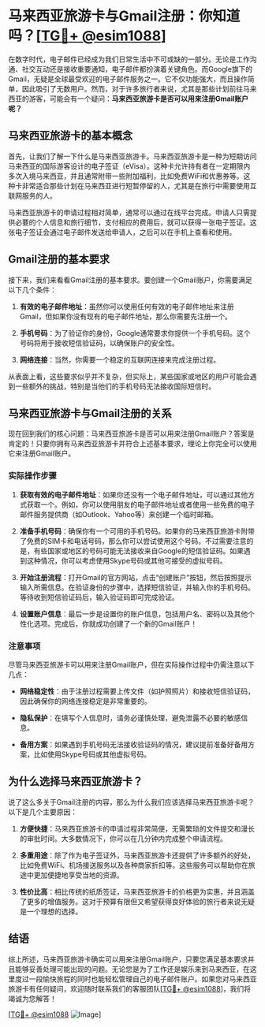 # 马来西亚旅游卡与Gmail注册：你知道吗？[[TG💪+ @esim1088](https://t.me/s/esim1088)]

在数字时代，电子邮件已经成为我们日常生活中不可或缺的一部分。无论是工作沟通、社交互动还是接收重要通知，电子邮件都扮演着关键角色。而Google旗下的Gmail，无疑是全球最受欢迎的电子邮件服务之一。它不仅功能强大，而且操作简单，因此吸引了无数用户。然而，对于许多旅行者来说，尤其是那些计划前往马来西亚的游客，可能会有一个疑问：**马来西亚旅游卡是否可以用来注册Gmail账户呢？**

## 马来西亚旅游卡的基本概念

首先，让我们了解一下什么是马来西亚旅游卡。马来西亚旅游卡是一种为短期访问马来西亚的国际游客设计的电子签证（eVisa）。这种卡允许持有者在一定期限内多次入境马来西亚，并且通常附带一些附加福利，比如免费WiFi和优惠券等。这种卡非常适合那些计划在马来西亚进行短暂停留的人，尤其是在旅行中需要使用互联网服务的人。

马来西亚旅游卡的申请过程相对简单，通常可以通过在线平台完成。申请人只需提供必要的个人信息和旅行细节，支付相应的费用后，就可以获得一张电子签证。这张电子签证会通过电子邮件发送给申请人，之后可以在手机上查看和使用。

## Gmail注册的基本要求

接下来，我们来看看Gmail注册的基本要求。要创建一个Gmail账户，你需要满足以下几个条件：

1. **有效的电子邮件地址**：虽然你可以使用任何有效的电子邮件地址来注册Gmail，但如果你没有现有的电子邮件地址，那么你需要先注册一个。
   
2. **手机号码**：为了验证你的身份，Google通常要求你提供一个手机号码。这个号码将用于接收短信验证码，以确保账户的安全性。

3. **网络连接**：当然，你需要一个稳定的互联网连接来完成注册过程。

从表面上看，这些要求似乎并不复杂，但实际上，某些国家或地区的用户可能会遇到一些额外的挑战，特别是当他们的手机号码无法接收国际短信时。

## 马来西亚旅游卡与Gmail注册的关系

现在回到我们的核心问题：马来西亚旅游卡是否可以用来注册Gmail账户？答案是肯定的！只要你拥有马来西亚旅游卡并符合上述基本要求，理论上你完全可以使用它来注册Gmail账户。

### 实际操作步骤

1. **获取有效的电子邮件地址**：如果你还没有一个电子邮件地址，可以通过其他方式获取一个。例如，你可以使用朋友的电子邮件地址或者使用一些免费的电子邮件服务提供商（如Outlook、Yahoo等）来创建一个临时邮箱。

2. **准备手机号码**：确保你有一个可用的手机号码。如果你的马来西亚旅游卡附带了免费的SIM卡和电话号码，那么你可以尝试使用这个号码。不过需要注意的是，有些国家或地区的号码可能无法接收来自Google的短信验证码。如果遇到这种情况，你可以考虑使用Skype号码或其他可接受的虚拟号码。

3. **开始注册流程**：打开Gmail的官方网站，点击“创建账户”按钮，然后按照提示输入所需信息。在验证身份的步骤中，选择短信验证，并输入你的手机号码。等待收到短信验证码后，输入验证码即可完成验证。

4. **设置账户信息**：最后一步是设置你的账户信息，包括用户名、密码以及其他个性化选项。完成后，你就成功创建了一个新的Gmail账户！

### 注意事项

尽管马来西亚旅游卡可以用来注册Gmail账户，但在实际操作过程中仍需注意以下几点：

- **网络稳定性**：由于注册过程需要上传文件（如护照照片）和接收短信验证码，因此确保你的网络连接稳定是非常重要的。
  
- **隐私保护**：在填写个人信息时，请务必谨慎处理，避免泄露不必要的敏感信息。

- **备用方案**：如果遇到手机号码无法接收验证码的情况，建议提前准备好备用方案，比如使用Skype号码或其他虚拟号码。

## 为什么选择马来西亚旅游卡？

说了这么多关于Gmail注册的内容，那么为什么我们应该选择马来西亚旅游卡呢？以下是几个主要原因：

1. **方便快捷**：马来西亚旅游卡的申请过程非常简便，无需繁琐的文件提交和漫长的审批时间。大多数情况下，你可以在几分钟内完成整个申请流程。

2. **多重用途**：除了作为电子签证外，马来西亚旅游卡还提供了许多额外的好处，比如免费WiFi、机场接送服务以及各种商家折扣等。这些服务可以帮助你在旅途中更加便捷地享受当地的资源。

3. **性价比高**：相比传统的纸质签证，马来西亚旅游卡的价格更为实惠，并且涵盖了更多的增值服务。这对于预算有限但又希望获得良好体验的旅行者来说无疑是一个理想的选择。

## 结语

综上所述，马来西亚旅游卡确实可以用来注册Gmail账户，只要您满足基本要求并且能够妥善处理可能出现的问题。无论您是为了工作还是娱乐来到马来西亚，在这里度过一段愉快旅程的同时也能轻松管理自己的电子邮件账户。如果您对马来西亚旅游卡有任何疑问，欢迎随时联系我们的客服团队[[TG💪+ @esim1088](https://t.me/s/esim1088)]，我们将竭诚为您解答！

[[TG💪+ @esim1088](https://t.me/s/esim1088) ![Image](https://i.postimg.cc/4NQfJmqS/Snipaste-2025-05-13-00-14-12.png)]